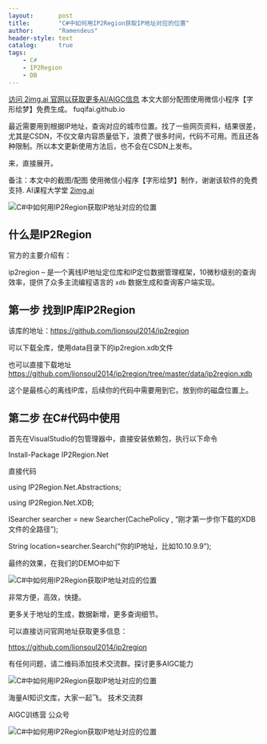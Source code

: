 ```yaml
---
layout:       post
title:        "C#中如何用IP2Region获取IP地址对应的位置"
author:       "Ramendeus"
header-style: text
catalog:      true
tags:
    - C#
    - IP2Region
    - DB
---
```


[访问 2img.ai 官网以获取更多AI/AIGC信息](https://2img.ai)
本文大部分配图使用微信小程序【字形绘梦】免费生成。
fuqifai.github.io

最近需要用到根据IP地址，查询对应的城市位置。找了一些网页资料，结果很差，尤其是CSDN，不仅文章内容质量低下，浪费了很多时间，代码不可用。而且还各种限制。所以本文更新使用方法后，也不会在CSDN上发布。

来，直接展开。

备注：本文中的截图/配图 使用微信小程序【字形绘梦】制作，谢谢该软件的免费支持. AI课程大学堂 [2img.ai](http://2img.ai/)

![C#中如何用IP2Region获取IP地址对应的位置](https://www.shxcj.com/wp-content/uploads/2025/01/aab8aff8-f21e-43f2-a265-2b2d723638c5.jpg)

## 什么是IP2Region

官方的主要介绍有：

ip2region – 是一个离线IP地址定位库和IP定位数据管理框架，10微秒级别的查询效率，提供了众多主流编程语言的 `xdb` 数据生成和查询客户端实现。

## 第一步 找到IP库IP2Region

该库的地址：https://github.com/lionsoul2014/ip2region

可以下载全库，使用data目录下的ip2region.xdb文件

也可以直接下载地址 https://github.com/lionsoul2014/ip2region/tree/master/data/ip2region.xdb

这个是最核心的离线IP库，后续你的代码中需要用到它。放到你的磁盘位置上。

## 第二步 在C#代码中使用

首先在VisualStudio的包管理器中，直接安装依赖包，执行以下命令

Install-Package IP2Region.Net

直接代码

using IP2Region.Net.Abstractions;

using IP2Region.Net.XDB;

ISearcher searcher = new Searcher(CachePolicy , “刚才第一步你下载的XDB文件的全路径”);

String location=searcher.Search(“你的IP地址，比如10.10.9.9”);

最终的效果，在我们的DEMO中如下

![C#中如何用IP2Region获取IP地址对应的位置](https://www.shxcj.com/wp-content/uploads/2025/01/afb79d9e-f9fd-4344-b4c0-5c4f8c3a2507.png)

非常方便，高效，快捷。

更多关于地址的生成，数据新增，更多查询细节。

可以直接访问官网地址获取更多信息：

https://github.com/lionsoul2014/ip2region

有任何问题，请二维码添加技术交流群。探讨更多AIGC能力

![C#中如何用IP2Region获取IP地址对应的位置](https://www.shxcj.com/wp-content/uploads/2025/01/e8ae4ed4-a96e-4d10-891a-2ae3e3cf0621.png)

海量AI知识文库，大家一起飞。 技术交流群

AIGC训练营 公众号

![C#中如何用IP2Region获取IP地址对应的位置](https://www.shxcj.com/wp-content/uploads/2025/01/475923fa-49af-49d5-ab13-87384166d161.png)

